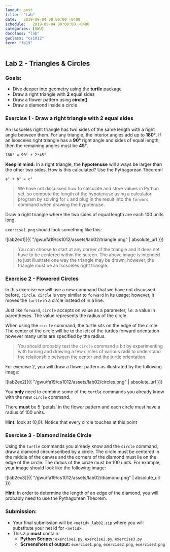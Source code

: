 ```yaml
---
layout: post
title:  "Lab"
date:   2019-09-04 00:00:00 -0400
schedule:   2019-09-04 00:00:00 -0400
categories: [GWU]
docclass: "lab"
gwclass: "cs1012"
term: "fa19"
---
```

<head>
  <link href="/css/syntax.css" rel="stylesheet">
</head>

## Lab 2 - Triangles & Circles


### Goals:
- Dive deeper into geometry using the **turtle** package
- Draw a right triangle with **2** equal sides
- Draw a flower pattern using **circle()**
- Draw a diamond inside a circle

### Exercise 1 - Draw a right triangle with 2 equal sides

An Isosceles right triangle has two sides of the same length with a right angle between them.  For any triangle, the interior angles add up to **180°**.  If an Isosceles right triangle has a **90°** right angle and sides of equal length, then the remaining angles must be **45°**.
```
180° = 90° + 2*45°
```

**Keep in mind:** In a right triangle, the **hypotenuse** will always be larger than the other two sides. How is this calculated?  Use the Pythagorean Theorem!
```
a² + b² = c²
```

> We have not discussed how to calculate and store values in Python yet, so compute the length of the hypotenuse using a calculator program by solving for ```c``` and plug in the result into the ```forward``` command when drawing the hypotenuse.

Draw a right triangle where the two sides of equal length are each 100 units long.

```exercise1.png``` should look something like this:

![lab2ex1]({{ "/gwu/fa19/cs1012/assets/lab02/triangle.png" | absolute_url }})

> You can choose to start at any corner of the triangle and it does not have to be centered within the screen.  The above image is intended to just illustrate one way the triangle may be drawn; however, the triangle must be an Isosceles right triangle.


### Exercise 2 - Flowered Circles

In this exercise we will use a new command that we have not discussed before, ```circle```.  ```circle``` is very similar to ```forward``` in its usage; however, it moves the ```turtle``` in a circle instead of in a line.

Just like ```forward```, ```circle``` accepts on value as a parameter, _i.e._ a value in parentheses.  The value represents the radius of the circle.  

When using the ```circle``` command, the turtle sits on the edge of the circle.  The center of the circle will be to the left of the turtles forward orientation however many units are specified by the radius.

> You should probably test the ```circle``` command a bit by experimenting with turning and drawing a few circles of various radii to understand the relationship between the center and the turtle orientation.

For exercise 2, you will draw a flower pattern as illustrated by the following image:

![lab2ex2]({{ "/gwu/fa19/cs1012/assets/lab02/circles.png" | absolute_url }})

You **only** need to combine some of the ```turtle``` commands you already know with the new ```circle``` command.

There **must** be 5 'petals' in the flower pattern and each circle must have a radius of 100 units.

**Hint:** look at (0,0). Notice that every circle touches at this point

### Exercise 3 - Diamond inside Circle

Using the ```turtle``` commands you already know and the ``circle`` command, draw a diamond circumscribed by a circle.  The circle must be centered in the middle of the canvas and the corners of the diamond must lie on the edge of the circle.  The radius of the circle must be 100 units.  For example, your image should look like the following image:

![lab2ex3]({{ "/gwu/fa19/cs1012/assets/lab02/diamond.png" | absolute_url }})

**Hint:** In order to determine the length of an edge of the diamond, you will probably need to use the Pythagorean Theorem.

### Submission:
- Your final submission will be ```<netid>_lab02.zip``` where you will substitute your net id for ```<netid>```.
- This zip **must** contain:
  - **Python Scripts:** ```exercise1.py```, ```exercise2.py```, ```exercise3.py```
  - **Screenshots of output:** ```exercise1.png```, ```exercise2.png```, ```exercise3.png```
